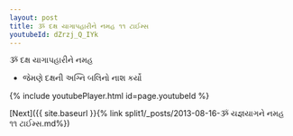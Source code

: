```yaml
---
layout: post
title: ૐ દક્ષ યાગાપહારીને નમહ ૧૧ ટાઈમ્સ
youtubeId: dZrzj_Q_IYk
---
```

 
 
 ૐ દક્ષ યાગાપહારીને નમહ  
 
 -  જેમણે દક્ષની અગ્નિ બલિનો નાશ કર્યો 
 
  
 
  
 
 
 
 
 
 


{% include youtubePlayer.html id=page.youtubeId %}
 
[Next]({{ site.baseurl }}{% link  split1/_posts/2013-08-16-ૐ યજ્ઞયાગને નમહ ૧૧ ટાઈમ્સ.md%})
 
